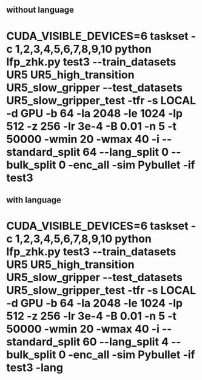 ## without language
# CUDA_VISIBLE_DEVICES=6 taskset -c 1,2,3,4,5,6,7,8,9,10 python lfp_zhk.py test3 --train_datasets UR5 UR5_high_transition UR5_slow_gripper --test_datasets UR5_slow_gripper_test -tfr -s LOCAL -d GPU -b 64 -la 2048 -le 1024 -lp 512 -z 256 -lr 3e-4 -B 0.01 -n 5 -t 50000 -wmin 20 -wmax 40 -i --standard_split 64 --lang_split 0 --bulk_split 0 -enc_all -sim Pybullet -if test3

## with language
# CUDA_VISIBLE_DEVICES=6 taskset -c 1,2,3,4,5,6,7,8,9,10 python lfp_zhk.py test3 --train_datasets UR5 UR5_high_transition UR5_slow_gripper --test_datasets UR5_slow_gripper_test -tfr -s LOCAL -d GPU -b 64 -la 2048 -le 1024 -lp 512 -z 256 -lr 3e-4 -B 0.01 -n 5 -t 50000 -wmin 20 -wmax 40 -i --standard_split 60 --lang_split 4 --bulk_split 0 -enc_all -sim Pybullet -if test3 -lang 